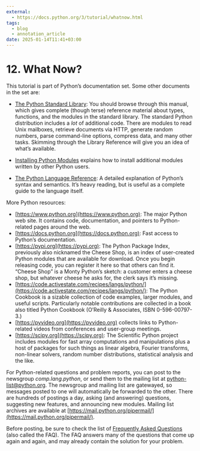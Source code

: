 ```yaml
---
external:
  - https://docs.python.org/3/tutorial/whatnow.html
tags:
  - blog
  - annotation_article
date: 2025-01-14T11:41+03:00
---
```


# 12. What Now?

This tutorial is part of Python’s documentation set. Some other documents in the set are:

- [The Python Standard Library](https://docs.python.org/3/library/index.html):
You should browse through this manual, which gives complete (though terse)
reference material about types, functions, and the modules in the standard
library. The standard Python distribution includes a *lot* of additional code.
There are modules to read Unix mailboxes, retrieve documents via HTTP, generate
random numbers, parse command-line options, compress data, and many other tasks.
Skimming through the Library Reference will give you an idea of what’s
available.

- [Installing Python Modules](https://docs.python.org/3/installing/index.html)
explains how to install additional modules written by other Python users.

- [The Python Language
Reference](https://docs.python.org/3/reference/index.html): A detailed
explanation of Python’s syntax and semantics. It’s heavy reading, but is useful
as a complete guide to the language itself.


More Python resources:

- [https://www.python.org](https://www.python.org): The major Python web site.
It contains code, documentation, and pointers to Python-related pages around the
web.
- [https://docs.python.org](https://docs.python.org): Fast access to Python’s
documentation.
- [https://pypi.org](https://pypi.org): The Python Package Index, previously
also nicknamed the Cheese Shop, is an index of user-created Python modules that
are available for download. Once you begin releasing code, you can register it
here so that others can find it. “Cheese Shop” is a Monty Python’s sketch: a
customer enters a cheese shop, but whatever cheese he asks for, the clerk says
it’s missing.
- [https://code.activestate.com/recipes/langs/python/](https://code.activestate.com/recipes/langs/python/):
The Python Cookbook is a sizable collection of code examples, larger modules,
and useful scripts. Particularly notable contributions are collected in a book
also titled Python Cookbook (O’Reilly & Associates, ISBN 0-596-00797-3.)
- [https://pyvideo.org](https://pyvideo.org) collects links to Python-related
videos from conferences and user-group meetings.
- [https://scipy.org](https://scipy.org): The Scientific Python project includes
modules for fast array computations and manipulations plus a host of packages
for such things as linear algebra, Fourier transforms, non-linear solvers,
random number distributions, statistical analysis and the like.

For Python-related questions and problem reports, you can post to the newsgroup
*comp.lang.python*, or send them to the mailing list at
[python-list@python.org](mailto:python-list%40python.org). The newsgroup and
mailing list are gatewayed, so messages posted to one will automatically be
forwarded to the other. There are hundreds of postings a day, asking (and
answering) questions, suggesting new features, and announcing new modules.
Mailing list archives are available at
[https://mail.python.org/pipermail/](https://mail.python.org/pipermail/).

Before posting, be sure to check the list of [Frequently Asked
Questions](https://docs.python.org/3/faq/index.html#faq-index) (also called the
FAQ). The FAQ answers many of the questions that come up again and again, and
may already contain the solution for your problem.
